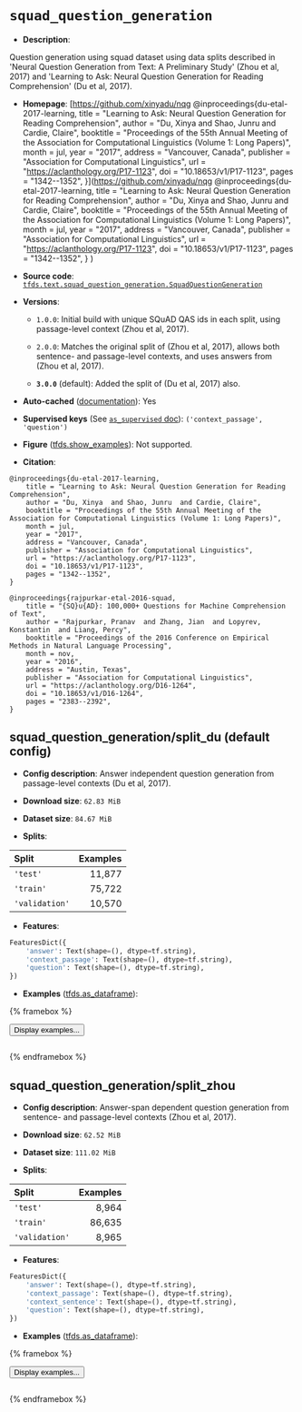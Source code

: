 <div itemscope itemtype="http://schema.org/Dataset">
  <div itemscope itemprop="includedInDataCatalog" itemtype="http://schema.org/DataCatalog">
    <meta itemprop="name" content="TensorFlow Datasets" />
  </div>
  <meta itemprop="name" content="squad_question_generation" />
  <meta itemprop="description" content="Question generation using squad dataset using data splits described in &#x27;Neural&#10;Question Generation from Text: A Preliminary Study&#x27; (Zhou et al, 2017) and&#10;&#x27;Learning to Ask: Neural Question Generation for Reading Comprehension&#x27; (Du et&#10;al, 2017).&#10;&#10;To use this dataset:&#10;&#10;```python&#10;import tensorflow_datasets as tfds&#10;&#10;ds = tfds.load(&#x27;squad_question_generation&#x27;, split=&#x27;train&#x27;)&#10;for ex in ds.take(4):&#10;  print(ex)&#10;```&#10;&#10;See [the guide](https://www.tensorflow.org/datasets/overview) for more&#10;informations on [tensorflow_datasets](https://www.tensorflow.org/datasets).&#10;&#10;" />
  <meta itemprop="url" content="https://www.tensorflow.org/datasets/catalog/squad_question_generation" />
  <meta itemprop="sameAs" content="https://github.com/xinyadu/nqg&#10;@inproceedings{du-etal-2017-learning,&#10;    title = &quot;Learning to Ask: Neural Question Generation for Reading Comprehension&quot;,&#10;    author = &quot;Du, Xinya  and Shao, Junru  and Cardie, Claire&quot;,&#10;    booktitle = &quot;Proceedings of the 55th Annual Meeting of the Association for Computational Linguistics (Volume 1: Long Papers)&quot;,&#10;    month = jul,&#10;    year = &quot;2017&quot;,&#10;    address = &quot;Vancouver, Canada&quot;,&#10;    publisher = &quot;Association for Computational Linguistics&quot;,&#10;    url = &quot;https://aclanthology.org/P17-1123&quot;,&#10;    doi = &quot;10.18653/v1/P17-1123&quot;,&#10;    pages = &quot;1342--1352&quot;,&#10;}&#10;" />
  <meta itemprop="citation" content="@inproceedings{du-etal-2017-learning,&#10;    title = &quot;Learning to Ask: Neural Question Generation for Reading Comprehension&quot;,&#10;    author = &quot;Du, Xinya  and Shao, Junru  and Cardie, Claire&quot;,&#10;    booktitle = &quot;Proceedings of the 55th Annual Meeting of the Association for Computational Linguistics (Volume 1: Long Papers)&quot;,&#10;    month = jul,&#10;    year = &quot;2017&quot;,&#10;    address = &quot;Vancouver, Canada&quot;,&#10;    publisher = &quot;Association for Computational Linguistics&quot;,&#10;    url = &quot;https://aclanthology.org/P17-1123&quot;,&#10;    doi = &quot;10.18653/v1/P17-1123&quot;,&#10;    pages = &quot;1342--1352&quot;,&#10;}&#10;&#10;@inproceedings{rajpurkar-etal-2016-squad,&#10;    title = &quot;{SQ}u{AD}: 100,000+ Questions for Machine Comprehension of Text&quot;,&#10;    author = &quot;Rajpurkar, Pranav  and Zhang, Jian  and Lopyrev, Konstantin  and Liang, Percy&quot;,&#10;    booktitle = &quot;Proceedings of the 2016 Conference on Empirical Methods in Natural Language Processing&quot;,&#10;    month = nov,&#10;    year = &quot;2016&quot;,&#10;    address = &quot;Austin, Texas&quot;,&#10;    publisher = &quot;Association for Computational Linguistics&quot;,&#10;    url = &quot;https://aclanthology.org/D16-1264&quot;,&#10;    doi = &quot;10.18653/v1/D16-1264&quot;,&#10;    pages = &quot;2383--2392&quot;,&#10;}" />
</div>

# `squad_question_generation`


*   **Description**:

Question generation using squad dataset using data splits described in 'Neural
Question Generation from Text: A Preliminary Study' (Zhou et al, 2017) and
'Learning to Ask: Neural Question Generation for Reading Comprehension' (Du et
al, 2017).

*   **Homepage**: [https://github.com/xinyadu/nqg
    @inproceedings{du-etal-2017-learning, title = "Learning to Ask: Neural
    Question Generation for Reading Comprehension", author = "Du, Xinya and
    Shao, Junru and Cardie, Claire", booktitle = "Proceedings of the 55th Annual
    Meeting of the Association for Computational Linguistics (Volume 1: Long
    Papers)", month = jul, year = "2017", address = "Vancouver, Canada",
    publisher = "Association for Computational Linguistics", url =
    "https://aclanthology.org/P17-1123", doi = "10.18653/v1/P17-1123", pages =
    "1342--1352",
    }](https://github.com/xinyadu/nqg @inproceedings{du-etal-2017-learning, title = "Learning to Ask: Neural Question Generation for Reading Comprehension", author = "Du, Xinya and Shao, Junru and Cardie, Claire", booktitle = "Proceedings of the 55th Annual Meeting of the Association for Computational Linguistics \(Volume 1: Long Papers)",
    month = jul, year = "2017", address = "Vancouver, Canada", publisher =
    "Association for Computational Linguistics", url =
    "https://aclanthology.org/P17-1123", doi = "10.18653/v1/P17-1123", pages =
    "1342--1352", } )

*   **Source code**:
    [`tfds.text.squad_question_generation.SquadQuestionGeneration`](https://github.com/tensorflow/datasets/tree/master/tensorflow_datasets/text/squad_question_generation/squad_question_generation.py)

*   **Versions**:

    *   `1.0.0`: Initial build with unique SQuAD QAS ids in each split, using
        passage-level context (Zhou et al, 2017).

    *   `2.0.0`: Matches the original split of (Zhou et al, 2017), allows both
        sentence- and passage-level contexts, and uses answers from (Zhou et al,
        2017).

    *   **`3.0.0`** (default): Added the split of (Du et al, 2017) also.

*   **Auto-cached**
    ([documentation](https://www.tensorflow.org/datasets/performances#auto-caching)):
    Yes

*   **Supervised keys** (See
    [`as_supervised` doc](https://www.tensorflow.org/datasets/api_docs/python/tfds/load#args)):
    `('context_passage', 'question')`

*   **Figure**
    ([tfds.show_examples](https://www.tensorflow.org/datasets/api_docs/python/tfds/visualization/show_examples)):
    Not supported.

*   **Citation**:

```
@inproceedings{du-etal-2017-learning,
    title = "Learning to Ask: Neural Question Generation for Reading Comprehension",
    author = "Du, Xinya  and Shao, Junru  and Cardie, Claire",
    booktitle = "Proceedings of the 55th Annual Meeting of the Association for Computational Linguistics (Volume 1: Long Papers)",
    month = jul,
    year = "2017",
    address = "Vancouver, Canada",
    publisher = "Association for Computational Linguistics",
    url = "https://aclanthology.org/P17-1123",
    doi = "10.18653/v1/P17-1123",
    pages = "1342--1352",
}

@inproceedings{rajpurkar-etal-2016-squad,
    title = "{SQ}u{AD}: 100,000+ Questions for Machine Comprehension of Text",
    author = "Rajpurkar, Pranav  and Zhang, Jian  and Lopyrev, Konstantin  and Liang, Percy",
    booktitle = "Proceedings of the 2016 Conference on Empirical Methods in Natural Language Processing",
    month = nov,
    year = "2016",
    address = "Austin, Texas",
    publisher = "Association for Computational Linguistics",
    url = "https://aclanthology.org/D16-1264",
    doi = "10.18653/v1/D16-1264",
    pages = "2383--2392",
}
```


## squad_question_generation/split_du (default config)

*   **Config description**: Answer independent question generation from
    passage-level contexts (Du et al, 2017).

*   **Download size**: `62.83 MiB`

*   **Dataset size**: `84.67 MiB`

*   **Splits**:

Split          | Examples
:------------- | -------:
`'test'`       | 11,877
`'train'`      | 75,722
`'validation'` | 10,570

*   **Features**:

```python
FeaturesDict({
    'answer': Text(shape=(), dtype=tf.string),
    'context_passage': Text(shape=(), dtype=tf.string),
    'question': Text(shape=(), dtype=tf.string),
})
```

*   **Examples**
    ([tfds.as_dataframe](https://www.tensorflow.org/datasets/api_docs/python/tfds/as_dataframe)):

<!-- mdformat off(HTML should not be auto-formatted) -->

{% framebox %}

<button id="displaydataframe">Display examples...</button>
<div id="dataframecontent" style="overflow-x:auto"></div>
<script>
const url = "https://storage.googleapis.com/tfds-data/visualization/dataframe/squad_question_generation-split_du-3.0.0.html";
const dataButton = document.getElementById('displaydataframe');
dataButton.addEventListener('click', async () => {
  // Disable the button after clicking (dataframe loaded only once).
  dataButton.disabled = true;

  const contentPane = document.getElementById('dataframecontent');
  try {
    const response = await fetch(url);
    // Error response codes don't throw an error, so force an error to show
    // the error message.
    if (!response.ok) throw Error(response.statusText);

    const data = await response.text();
    contentPane.innerHTML = data;
  } catch (e) {
    contentPane.innerHTML =
        'Error loading examples. If the error persist, please open '
        + 'a new issue.';
  }
});
</script>

{% endframebox %}

<!-- mdformat on -->

## squad_question_generation/split_zhou

*   **Config description**: Answer-span dependent question generation from
    sentence- and passage-level contexts (Zhou et al, 2017).

*   **Download size**: `62.52 MiB`

*   **Dataset size**: `111.02 MiB`

*   **Splits**:

Split          | Examples
:------------- | -------:
`'test'`       | 8,964
`'train'`      | 86,635
`'validation'` | 8,965

*   **Features**:

```python
FeaturesDict({
    'answer': Text(shape=(), dtype=tf.string),
    'context_passage': Text(shape=(), dtype=tf.string),
    'context_sentence': Text(shape=(), dtype=tf.string),
    'question': Text(shape=(), dtype=tf.string),
})
```

*   **Examples**
    ([tfds.as_dataframe](https://www.tensorflow.org/datasets/api_docs/python/tfds/as_dataframe)):

<!-- mdformat off(HTML should not be auto-formatted) -->

{% framebox %}

<button id="displaydataframe">Display examples...</button>
<div id="dataframecontent" style="overflow-x:auto"></div>
<script>
const url = "https://storage.googleapis.com/tfds-data/visualization/dataframe/squad_question_generation-split_zhou-3.0.0.html";
const dataButton = document.getElementById('displaydataframe');
dataButton.addEventListener('click', async () => {
  // Disable the button after clicking (dataframe loaded only once).
  dataButton.disabled = true;

  const contentPane = document.getElementById('dataframecontent');
  try {
    const response = await fetch(url);
    // Error response codes don't throw an error, so force an error to show
    // the error message.
    if (!response.ok) throw Error(response.statusText);

    const data = await response.text();
    contentPane.innerHTML = data;
  } catch (e) {
    contentPane.innerHTML =
        'Error loading examples. If the error persist, please open '
        + 'a new issue.';
  }
});
</script>

{% endframebox %}

<!-- mdformat on -->